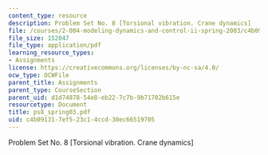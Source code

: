 ```yaml
---
content_type: resource
description: Problem Set No. 8 [Torsional vibration. Crane dynamics]
file: /courses/2-004-modeling-dynamics-and-control-ii-spring-2003/c4b091317ef523c14ccd30ec66519705_ps8_spring03.pdf
file_size: 152047
file_type: application/pdf
learning_resource_types:
- Assignments
license: https://creativecommons.org/licenses/by-nc-sa/4.0/
ocw_type: OCWFile
parent_title: Assignments
parent_type: CourseSection
parent_uid: d1d74878-54e8-eb22-7c7b-9b71702b615e
resourcetype: Document
title: ps8_spring03.pdf
uid: c4b09131-7ef5-23c1-4ccd-30ec66519705
---
```

Problem Set No. 8 [Torsional vibration. Crane dynamics]